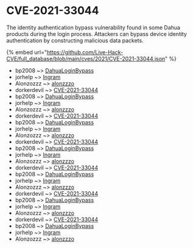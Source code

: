 # CVE-2021-33044

The identity authentication bypass vulnerability found in some Dahua products during the login process. Attackers can bypass device identity authentication by constructing malicious data packets.

{% embed url="https://github.com/Live-Hack-CVE/full_database/blob/main/cves/2021/CVE-2021-33044.json" %}


* bp2008 ~> [DahuaLoginBypass](https://www.alice-snow.ru/2021/database/cve-2021-33044/dahualoginbypass-bp2008)
* jorhelp ~> [Ingram](https://www.alice-snow.ru/2021/database/cve-2021-33044/ingram-jorhelp)
* Alonzozzz ~> [alonzzzo](https://www.alice-snow.ru/2021/database/cve-2021-33044/alonzzzo-alonzozzz)
* dorkerdevil ~> [CVE-2021-33044](https://www.alice-snow.ru/2021/database/cve-2021-33044/cve-2021-33044-dorkerdevil)
* bp2008 ~> [DahuaLoginBypass](https://www.alice-snow.ru/2021/database/cve-2021-33044/dahualoginbypass-bp2008)
* jorhelp ~> [Ingram](https://www.alice-snow.ru/2021/database/cve-2021-33044/ingram-jorhelp)
* Alonzozzz ~> [alonzzzo](https://www.alice-snow.ru/2021/database/cve-2021-33044/alonzzzo-alonzozzz)
* dorkerdevil ~> [CVE-2021-33044](https://www.alice-snow.ru/2021/database/cve-2021-33044/cve-2021-33044-dorkerdevil)
* bp2008 ~> [DahuaLoginBypass](https://www.alice-snow.ru/2021/database/cve-2021-33044/dahualoginbypass-bp2008)
* jorhelp ~> [Ingram](https://www.alice-snow.ru/2021/database/cve-2021-33044/ingram-jorhelp)
* Alonzozzz ~> [alonzzzo](https://www.alice-snow.ru/2021/database/cve-2021-33044/alonzzzo-alonzozzz)
* dorkerdevil ~> [CVE-2021-33044](https://www.alice-snow.ru/2021/database/cve-2021-33044/cve-2021-33044-dorkerdevil)
* bp2008 ~> [DahuaLoginBypass](https://www.alice-snow.ru/2021/database/cve-2021-33044/dahualoginbypass-bp2008)
* jorhelp ~> [Ingram](https://www.alice-snow.ru/2021/database/cve-2021-33044/ingram-jorhelp)
* Alonzozzz ~> [alonzzzo](https://www.alice-snow.ru/2021/database/cve-2021-33044/alonzzzo-alonzozzz)
* dorkerdevil ~> [CVE-2021-33044](https://www.alice-snow.ru/2021/database/cve-2021-33044/cve-2021-33044-dorkerdevil)
* bp2008 ~> [DahuaLoginBypass](https://www.alice-snow.ru/2021/database/cve-2021-33044/dahualoginbypass-bp2008)
* jorhelp ~> [Ingram](https://www.alice-snow.ru/2021/database/cve-2021-33044/ingram-jorhelp)
* Alonzozzz ~> [alonzzzo](https://www.alice-snow.ru/2021/database/cve-2021-33044/alonzzzo-alonzozzz)
* dorkerdevil ~> [CVE-2021-33044](https://www.alice-snow.ru/2021/database/cve-2021-33044/cve-2021-33044-dorkerdevil)
* bp2008 ~> [DahuaLoginBypass](https://www.alice-snow.ru/2021/database/cve-2021-33044/dahualoginbypass-bp2008)
* jorhelp ~> [Ingram](https://www.alice-snow.ru/2021/database/cve-2021-33044/ingram-jorhelp)
* Alonzozzz ~> [alonzzzo](https://www.alice-snow.ru/2021/database/cve-2021-33044/alonzzzo-alonzozzz)
* dorkerdevil ~> [CVE-2021-33044](https://www.alice-snow.ru/2021/database/cve-2021-33044/cve-2021-33044-dorkerdevil)
* bp2008 ~> [DahuaLoginBypass](https://www.alice-snow.ru/2021/database/cve-2021-33044/dahualoginbypass-bp2008)
* jorhelp ~> [Ingram](https://www.alice-snow.ru/2021/database/cve-2021-33044/ingram-jorhelp)
* Alonzozzz ~> [alonzzzo](https://www.alice-snow.ru/2021/database/cve-2021-33044/alonzzzo-alonzozzz)